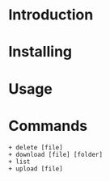 # Introduction

# Installing

# Usage

# Commands

    + delete [file]
    + download [file] [folder]
    + list
    + upload [file]